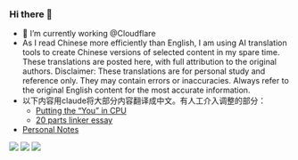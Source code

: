### Hi there 👋 

<!--
**w93163red/w93163red** is a ✨ _special_ ✨ repository because its `README.md` (this file) appears on your GitHub profile.

Here are some ideas to get you started:

- 🔭 I’m currently working on ...
- 🌱 I’m currently learning ...
- 👯 I’m looking to collaborate on ...
- 🤔 I’m looking for help with ...
- 💬 Ask me about ...
- 📫 How to reach me: ...
- 😄 Pronouns: ...
- ⚡ Fun fact: ...
-->

- 🔭 I’m currently working @Cloudflare
- As I read Chinese more efficiently than English, I am using AI translation tools to create Chinese versions of selected content in my spare time. These translations are posted here, with full attribution to the original authors. Disclaimer: These translations are for personal study and reference only. They may contain errors or inaccuracies. Always refer to the original English content for the most accurate information.
- 以下内容用claude将大部分内容翻译成中文。有人工介入调整的部分：
  - [Putting the “You” in CPU](https://github.com/w93163red/putting-the-you-in-cpu)
  - [20 parts linker essay](https://lings-notes.gitbook.io/20-part-linker-essay-zhong-wen)
- [Personal Notes](http://w93163red.github.io)


<img src="https://github-readme-stats.vercel.app/api?username=w93163red&show_icons=true&icon_color=6392DF" />
<img src="https://github-readme-stats.vercel.app/api/top-langs/?username=w93163red&hide=javascript,html,typescript,css&layout=compact" />
<img src="https://github-profile-trophy.vercel.app/?username=w93163red" />



